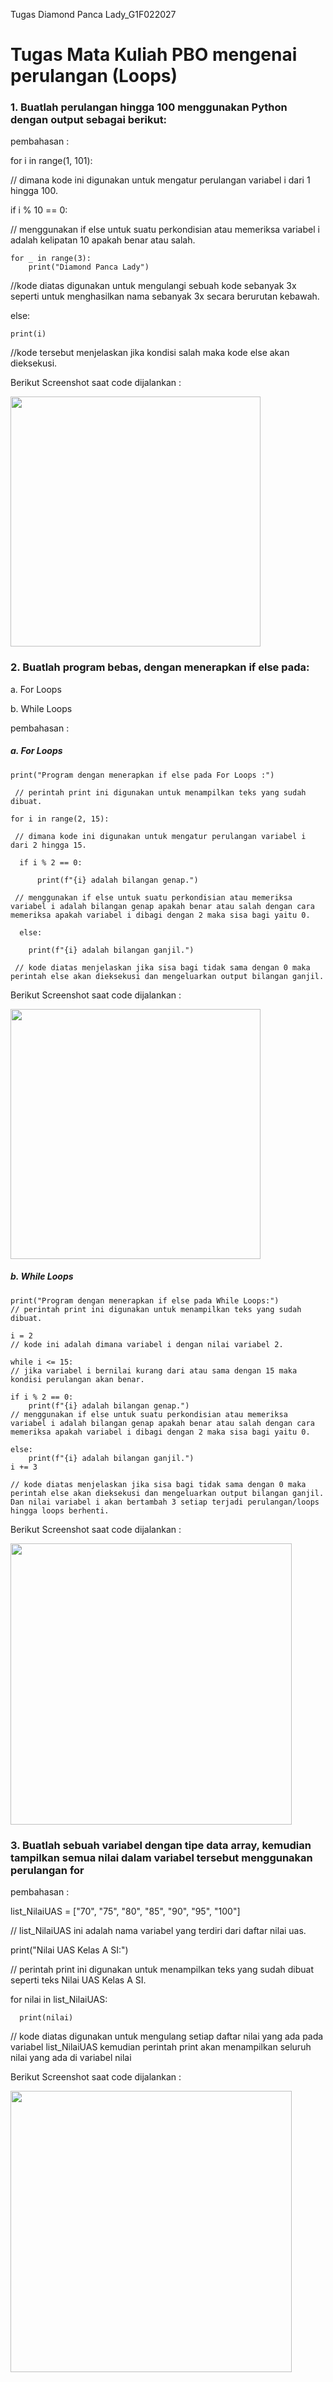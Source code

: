 Tugas Diamond Panca Lady_G1F022027
# Tugas Mata Kuliah PBO mengenai perulangan (Loops)
### 1. Buatlah perulangan hingga 100 menggunakan Python dengan output sebagai berikut:
 pembahasan :

for i in range(1, 101):

// dimana kode ini digunakan untuk mengatur perulangan variabel i dari 1 hingga 100.

if i % 10 == 0:

// menggunakan if else untuk suatu perkondisian atau memeriksa variabel i adalah kelipatan 10 apakah benar atau salah.

    for _ in range(3):
        print("Diamond Panca Lady")
//kode diatas digunakan untuk mengulangi sebuah kode sebanyak 3x seperti untuk menghasilkan nama sebanyak 3x secara berurutan kebawah.

else:

    print(i)
    
//kode tersebut menjelaskan jika kondisi salah maka kode else akan dieksekusi. 

Berikut Screenshot saat code dijalankan :

<img src="https://github.com/DiamondPL-1102/Diamond-Panca-Lady_027/assets/149948656/1662ae45-0880-4664-a70b-4e7121848c9f" width="400">

### 2. Buatlah program bebas, dengan menerapkan if else pada:
   
   a. For Loops
   
   b. While Loops

 pembahasan :

   ##### a. For Loops
  
    print("Program dengan menerapkan if else pada For Loops :")
   
     // perintah print ini digunakan untuk menampilkan teks yang sudah dibuat.
 
    for i in range(2, 15):
   
     // dimana kode ini digunakan untuk mengatur perulangan variabel i dari 2 hingga 15.

      if i % 2 == 0:
   
          print(f"{i} adalah bilangan genap.")
   
     // menggunakan if else untuk suatu perkondisian atau memeriksa variabel i adalah bilangan genap apakah benar atau salah dengan cara memeriksa apakah variabel i dibagi dengan 2 maka sisa bagi yaitu 0.
 
      else:
   
        print(f"{i} adalah bilangan ganjil.")
   
     // kode diatas menjelaskan jika sisa bagi tidak sama dengan 0 maka perintah else akan dieksekusi dan mengeluarkan output bilangan ganjil.

Berikut Screenshot saat code dijalankan :

<img src="https://github.com/DiamondPL-1102/Diamond-Panca-Lady_027/assets/149948656/e045d9c0-a64e-4551-9354-a29f418ab487" width="400">

  ##### b. While Loops
    
    print("Program dengan menerapkan if else pada While Loops:")
    // perintah print ini digunakan untuk menampilkan teks yang sudah dibuat.
   
    i = 2
    // kode ini adalah dimana variabel i dengan nilai variabel 2.
 
    while i <= 15:
    // jika variabel i bernilai kurang dari atau sama dengan 15 maka kondisi perulangan akan benar.
 
    if i % 2 == 0:
        print(f"{i} adalah bilangan genap.")
    // menggunakan if else untuk suatu perkondisian atau memeriksa variabel i adalah bilangan genap apakah benar atau salah dengan cara memeriksa apakah variabel i dibagi dengan 2 maka sisa bagi yaitu 0.
 
    else:
        print(f"{i} adalah bilangan ganjil.")
    i += 3
    
    // kode diatas menjelaskan jika sisa bagi tidak sama dengan 0 maka perintah else akan dieksekusi dan mengeluarkan output bilangan ganjil. Dan nilai variabel i akan bertambah 3 setiap terjadi perulangan/loops hingga loops berhenti.

Berikut Screenshot saat code dijalankan :

<img src="https://github.com/DiamondPL-1102/Diamond-Panca-Lady_027/assets/149948656/6abace77-8067-4e5f-827c-61d7e6a65802" width="450">

### 3. Buatlah sebuah variabel dengan tipe data array, kemudian tampilkan semua nilai dalam variabel tersebut menggunakan perulangan for
   
   pembahasan :

   list_NilaiUAS = ["70", "75", "80", "85", "90", "95", "100"]

   // list_NilaiUAS ini adalah nama variabel yang terdiri dari daftar nilai uas.

   print("Nilai UAS Kelas A SI:")

   // perintah print ini digunakan untuk menampilkan teks yang sudah dibuat seperti teks Nilai UAS Kelas A SI.

   for nilai in list_NilaiUAS:

      print(nilai)
   
   // kode diatas digunakan untuk mengulang setiap daftar nilai yang ada pada variabel list_NilaiUAS kemudian perintah print akan menampilkan seluruh nilai yang ada di variabel nilai

  Berikut Screenshot saat code dijalankan :
  
<img src="https://github.com/DiamondPL-1102/Diamond-Panca-Lady_027/assets/149948656/a36f924c-554e-48b2-8e79-b4afd7ed859c" width="450">
